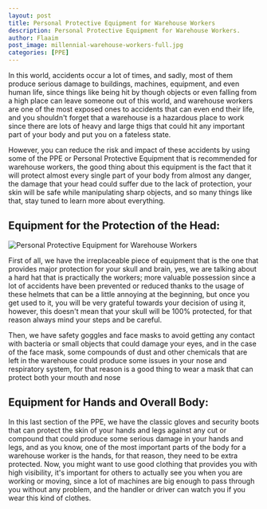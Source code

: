 ```yaml
---
layout: post
title: Personal Protective Equipment for Warehouse Workers
description: Personal Protective Equipment for Warehouse Workers.
author: Flaaim
post_image: millennial-warehouse-workers-full.jpg
categories: [PPE]
---
```


In this world, accidents occur a lot of times, and sadly, most of them produce serious damage to buildings, machines, equipment, and even human life, since things like being hit by though objects or even falling from a high place can leave someone out of this world, and warehouse workers are one of the most exposed ones to accidents that can even end their life, and you shouldn't forget that a warehouse is a hazardous place to work since there are lots of heavy and large thigs that could hit any important part of your body and put you on a fateless state.

However, you can reduce the risk and impact of these accidents by using some of the PPE or Personal Protective Equipment that is recommended for warehouse workers, the good thing about this equipment is the fact that it will protect almost every single part of your body from almost any danger, the damage that your head could suffer due to the lack of protection, your skin will be safe while manipulating sharp objects, and so many things like that, stay tuned to learn more about everything.

## Equipment for the Protection of the Head:
![Personal Protective Equipment for Warehouse Workers](https://safetyworkblog.com/assets/millennial-warehouse-workers-full.jpg)

First of all, we have the irreplaceable piece of equipment that is the one that provides major protection for your skull and brain, yes, we are talking about a hard hat that is practically the workers; more valuable possession since a lot of accidents have been prevented or reduced thanks to the usage of these helmets that can be a little annoying at the beginning, but once you get used to it, you will be very grateful towards your decision of using it, however, this doesn't mean that your skull will be 100% protected, for that reason always mind your steps and be careful.

Then, we have safety goggles and face masks to avoid getting any contact with bacteria or small objects that could damage your eyes, and in the case of the face mask, some compounds of dust and other chemicals that are left in the warehouse could produce some issues in your nose and respiratory system, for that reason is a good thing to wear a mask that can protect both your mouth and nose

## Equipment for Hands and Overall Body:

In this last section of the PPE, we have the classic gloves and security boots that can protect the skin of your hands and legs against any cut or compound that could produce some serious damage in your hands and legs, and as you know, one of the most important parts of the body for a warehouse worker is the hands, for that reason, they need to be extra protected. Now, you might want to use good clothing that provides you with high visibility, it's important for others to actually see you when you are working or moving, since a lot of machines are big enough to pass through you without any problem, and the handler or driver can watch you if you wear this kind of clothes.

